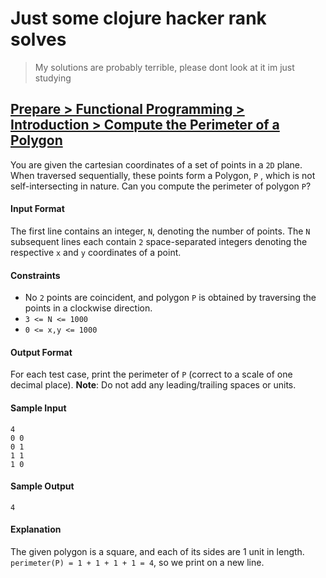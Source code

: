 # Just some clojure hacker rank solves

> My solutions are probably terrible, please dont look at it im just studying

## [Prepare > Functional Programming > Introduction > Compute the Perimeter of a Polygon](src/perimeter.clj)

You are given the cartesian coordinates of a set of points in a `2D` plane. When traversed sequentially, these points form a Polygon, `P` , which is not self-intersecting in nature. Can you compute the perimeter of polygon `P`?

#### Input Format

The first line contains an integer, `N`, denoting the number of points.
The `N` subsequent lines each contain `2` space-separated integers denoting the respective `x` and `y` coordinates of a point.

#### Constraints

- No `2` points are coincident, and polygon `P` is obtained by traversing the points in a clockwise direction.
- `3 <= N <= 1000`
- `0 <= x,y <= 1000`

#### Output Format

For each test case, print the perimeter of `P` (correct to a scale of one decimal place).
**Note**: Do not add any leading/trailing spaces or units.

#### Sample Input
```
4
0 0
0 1  
1 1  
1 0
```

#### Sample Output
```
4
```

#### Explanation

The given polygon is a square, and each of its sides are 1 unit in length. 
`perimeter(P) = 1 + 1 + 1 + 1 = 4`, so we print on a new line.
